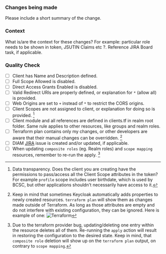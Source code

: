 ### Changes being made

Please include a short summary of the change.

### Context

What is/are the context for these changes? For example: particular role needs to be shown in token, JSUTIN Claims etc ?. Reference JIRA Board task, if applicable.

### Quality Check

- [ ] Client has Name and Description defined.
- [ ] Full Scope Allowed is disabled.
- [ ] Direct Access Grants Enabled is disabled.
- [ ] Valid Redirect URIs are properly defined, or explanation for `*` (allow all) is provided.
- [ ] Web Origins are set to `+` instead of `*` to restrict the CORS origins.
- [ ] Client Scopes are not assigned to client, or explanation for doing so is provided. [^1]
- [ ] Client module and all references are defined in clients.tf in realm root folder. Same rule applies to other resources, like groups and realm roles.
- [ ] Terraform plan contains only my changes, or other developers are aware that their manual changes can be overridden. [^2]
- [ ] DIAM [JIRA](https://justice.gov.bc.ca/jira/projects/DIAM/issues/)  issue is created and/or updated, if applicable.
- [ ] When updating `composite roles` (eg. Realm roles) and `scope mapping` resources, remember to re-run the apply. [^3]

[^1]: Data transparency. Does the client you are creating have the permissions to pass/access all the Client Scope attributes in the token? For example `profile` scope includes user birthdate, which is used by BCSC, but other applications shouldn't necessarily have access to it.
[^2]:
    Keep in mind that sometimes Keycloak automatically adds properties to newly created resources. `terraform plan` will show them as changes made outside of Terraform. As long as those attributes are empty and do not interfere with existing configuration, they can be ignored. Here is example of one:
    ![Terraform](https://user-images.githubusercontent.com/52381251/236051457-cdf91ff2-adc1-4ec0-b648-bfbcd7c55198.png)

[^3]: Due to the terraform provider bug, updating/deleting one entry within the resource deletes all of them. Re-running the `apply` action will result in restoring the configuration to the desired state. Keep in mind, that `composite role` deletion will show up on the `terraform plan` output, on contrary to `scope mapping`.

